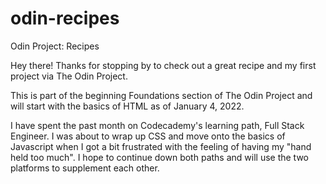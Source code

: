 # odin-recipes
Odin Project: Recipes

Hey there! Thanks for stopping by to check out a great recipe and my first project via The Odin Project.

This is part of the beginning Foundations section of The Odin Project and will start with the basics of HTML as of January 4, 2022.

I have spent the past month on Codecademy's learning path, Full Stack Engineer. I was about to wrap up CSS and move onto the basics of Javascript when I got a bit frustrated with the feeling of having my "hand held too much". I hope to continue down both paths and will use the two platforms to supplement each other.

